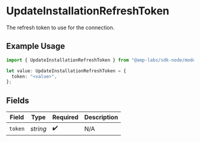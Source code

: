 # UpdateInstallationRefreshToken

The refresh token to use for the connection.

## Example Usage

```typescript
import { UpdateInstallationRefreshToken } from "@amp-labs/sdk-node/models/operations";

let value: UpdateInstallationRefreshToken = {
  token: "<value>",
};
```

## Fields

| Field              | Type               | Required           | Description        |
| ------------------ | ------------------ | ------------------ | ------------------ |
| `token`            | *string*           | :heavy_check_mark: | N/A                |